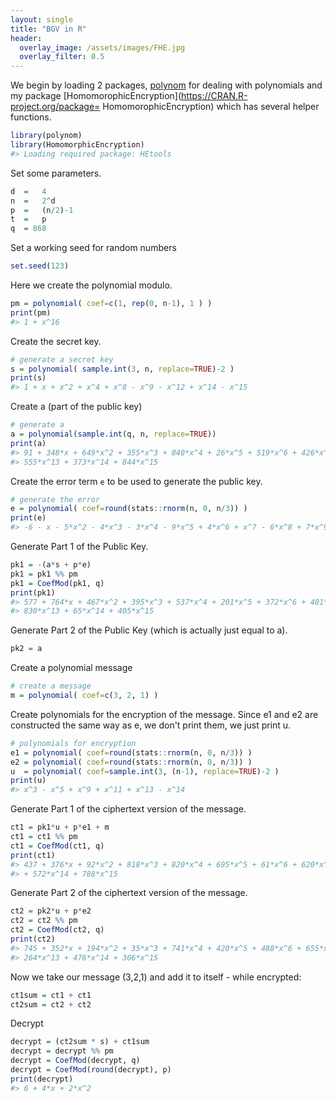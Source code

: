 ```yaml
---
layout: single
title: "BGV in R"
header:
  overlay_image: /assets/images/FHE.jpg
  overlay_filter: 0.5
---
```


We begin by loading 2 packages, [polynom](https://CRAN.R-project.org/package=polynom) for dealing with polynomials and my package [HomomorophicEncryption](https://CRAN.R-project.org/package= HomomorophicEncryption) which has several helper functions.
```rlibrary(polynom)library(HomomorphicEncryption)#> Loading required package: HEtools```Set some parameters.```rd  =   4n  =   2^dp  =   (n/2)-1t  =   pq  = 868```Set a working seed for random numbers```rset.seed(123)```Here we create the polynomial modulo.```rpm = polynomial( coef=c(1, rep(0, n-1), 1 ) )print(pm)#> 1 + x^16```Create the secret key.```r# generate a secret keys = polynomial( sample.int(3, n, replace=TRUE)-2 )print(s)#> 1 + x + x^2 + x^4 + x^8 - x^9 - x^12 + x^14 - x^15```Create a (part of the public key)```r# generate aa = polynomial(sample.int(q, n, replace=TRUE))print(a)#> 91 + 348*x + 649*x^2 + 355*x^3 + 840*x^4 + 26*x^5 + 519*x^6 + 426*x^7 + 649*x^8 + 766*x^9 + 211*x^10 + 590*x^11 + 593*x^12 +  #> 555*x^13 + 373*x^14 + 844*x^15```Create the error term `e` to be used to generate the public key.```r# generate the errore = polynomial( coef=round(stats::rnorm(n, 0, n/3)) )print(e)#> -6 - x - 5*x^2 - 4*x^3 - 3*x^4 - 9*x^5 + 4*x^6 + x^7 - 6*x^8 + 7*x^9 + 2*x^10 - 2*x^11 + 5*x^12 + 5*x^13 + 4*x^14 + 4*x^15```Generate Part 1 of the Public Key.```rpk1 = -(a*s + p*e)pk1 = pk1 %% pmpk1 = CoefMod(pk1, q)print(pk1)#> 577 + 764*x + 467*x^2 + 395*x^3 + 537*x^4 + 201*x^5 + 372*x^6 + 401*x^7 + 733*x^8 + 255*x^9 + 642*x^10 + 37*x^11 + 818*x^12 +  #> 830*x^13 + 65*x^14 + 405*x^15```Generate Part 2 of the Public Key (which is actually just equal to a).```rpk2 = a```Create a polynomial message```r# create a messagem = polynomial( coef=c(3, 2, 1) )```Create polynomials for the encryption of the message. Since e1 and e2 are constructed the same way as e, we don't print them, we just print u.```r# polynomials for encryptione1 = polynomial( coef=round(stats::rnorm(n, 0, n/3)) )e2 = polynomial( coef=round(stats::rnorm(n, 0, n/3)) )u  = polynomial( coef=sample.int(3, (n-1), replace=TRUE)-2 )print(u)#> x^3 - x^5 + x^9 + x^11 + x^13 - x^14```Generate Part 1 of the ciphertext version of the message.```rct1 = pk1*u + p*e1 + mct1 = ct1 %% pmct1 = CoefMod(ct1, q)print(ct1)#> 437 + 376*x + 92*x^2 + 818*x^3 + 820*x^4 + 695*x^5 + 61*x^6 + 620*x^7 + 86*x^8 + 392*x^9 + 533*x^10 + 420*x^11 + 701*x^12 + 159*x^13  #> + 572*x^14 + 788*x^15```Generate Part 2 of the ciphertext version of the message.```rct2 = pk2*u + p*e2ct2 = ct2 %% pmct2 = CoefMod(ct2, q)print(ct2)#> 745 + 352*x + 194*x^2 + 35*x^3 + 741*x^4 + 420*x^5 + 488*x^6 + 655*x^7 + 511*x^8 + 241*x^9 + 796*x^10 + 149*x^11 + 530*x^12 +  #> 264*x^13 + 476*x^14 + 306*x^15```Now we take our message (3,2,1) and add it to itself - while encrypted:```rct1sum = ct1 + ct1ct2sum = ct2 + ct2```Decrypt```rdecrypt = (ct2sum * s) + ct1sumdecrypt = decrypt %% pmdecrypt = CoefMod(decrypt, q)decrypt = CoefMod(round(decrypt), p)print(decrypt)#> 6 + 4*x + 2*x^2```